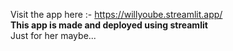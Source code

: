 Visit the app here :- https://willyoube.streamlit.app/
<br/>
**This app is made and deployed using streamlit**
<br>
Just for her maybe...
